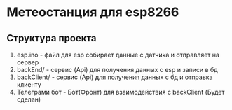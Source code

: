 # Метеостанция для esp8266 

## Структура проекта

1. esp.ino - файл для esp собирает данные с датчика и отправляет на сервер
2. backEnd/ - сервис (Api) для получения данных с esp и записи в бд
3. backClient/ - сервис (Api) для получения данных с бд и отправка клиенту 
4. Телеграми бот - Бот(Фронт) для взаимодействия с backClient (Будет сделан)
